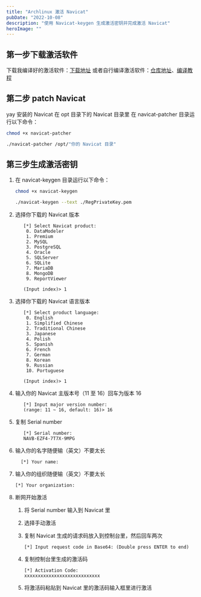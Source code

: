 ```yaml
---
title: "Archlinux 激活 Navicat"
pubDate: "2022-10-08"
description: "使用 Navicat-keygen 生成激活密钥并完成激活 Navicat"
heroImage: ""
---
```


## 第一步下载激活软件

下载我编译好的激活软件：[下载地址](https://github.com/zzwtsy/navicat-keygen/actions)
或者自行编译激活软件：[仓库地址](https://notabug.org/doublesine/navicat-keygen)、[编译教程](https://notabug.org/doublesine/navicat-keygen/src/linux/doc/how-to-build.zh-CN.md)

## 第二步 patch Navicat

yay 安装的 Navicat 在 opt 目录下的 Navicat 目录里
在 navicat-patcher 目录运行以下命令：

```bash
chmod +x navicat-patcher

./navicat-patcher /opt/"你的 Navicat 目录"
```

## 第三步生成激活密钥

1. 在 navicat-keygen 目录运行以下命令：

   ```bash
   chmod +x navicat-keygen

   ./navicat-keygen --text ./RegPrivateKey.pem
   ```

2. 选择你下载的 Navicat 版本

   ```plaintext
      [*] Select Navicat product:
       0. DataModeler
       1. Premium
       2. MySQL
       3. PostgreSQL
       4. Oracle
       5. SQLServer
       6. SQLite
       7. MariaDB
       8. MongoDB
       9. ReportViewer

      (Input index)> 1
   ```

3. 选择你下载的 Navicat 语言版本

   ```plaintext
      [*] Select product language:
       0. English
       1. Simplified Chinese
       2. Traditional Chinese
       3. Japanese
       4. Polish
       5. Spanish
       6. French
       7. German
       8. Korean
       9. Russian
       10. Portuguese

      (Input index)> 1
   ```

4. 输入你的 Navicat 主版本号（11 至 16）回车为版本 16

   ```plaintext
      [*] Input major version number:
      (range: 11 ~ 16, default: 16)> 16
   ```

5. 复制 Serial number

   ```plaintext
      [*] Serial number:
      NAVB-EZF4-7T7X-9MPG
   ```

6. 输入你的名字随便输（英文）不要太长

   ```plaintext
     [*] Your name:
   ```

7. 输入你的组织随便输（英文）不要太长

   ```plaintext
   [*] Your organization:
   ```

8. 断网开始激活

   1. 将 Serial number 输入到 Navicat 里

   2. 选择手动激活

   3. 复制 Navicat 生成的请求码放入到控制台里，然后回车两次

      ```plaintext
      [*] Input request code in Base64: (Double press ENTER to end)
      ```

   4. 复制控制台里生成的激活码

      ```plaintext
      [*] Activation Code:
      xxxxxxxxxxxxxxxxxxxxxxxxxxxx
      ```

   5. 将激活码粘贴到 Navicat 里的激活码输入框里进行激活
